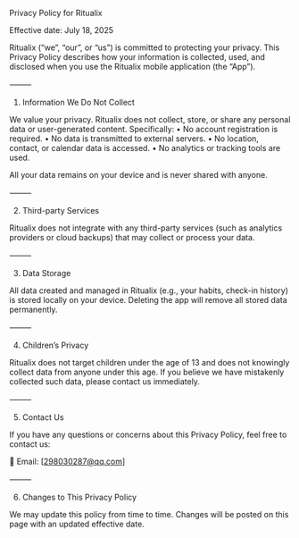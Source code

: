 Privacy Policy for Ritualix

Effective date: July 18, 2025

Ritualix (“we”, “our”, or “us”) is committed to protecting your privacy. This Privacy Policy describes how your information is collected, used, and disclosed when you use the Ritualix mobile application (the “App”).

⸻

1. Information We Do Not Collect

We value your privacy. Ritualix does not collect, store, or share any personal data or user-generated content. Specifically:
	•	No account registration is required.
	•	No data is transmitted to external servers.
	•	No location, contact, or calendar data is accessed.
	•	No analytics or tracking tools are used.

All your data remains on your device and is never shared with anyone.

⸻

2. Third-party Services

Ritualix does not integrate with any third-party services (such as analytics providers or cloud backups) that may collect or process your data.

⸻

3. Data Storage

All data created and managed in Ritualix (e.g., your habits, check-in history) is stored locally on your device. Deleting the app will remove all stored data permanently.

⸻

4. Children’s Privacy

Ritualix does not target children under the age of 13 and does not knowingly collect data from anyone under this age. If you believe we have mistakenly collected such data, please contact us immediately.

⸻

5. Contact Us

If you have any questions or concerns about this Privacy Policy, feel free to contact us:

📧 Email: [298030287@qq.com]

⸻

6. Changes to This Privacy Policy

We may update this policy from time to time. Changes will be posted on this page with an updated effective date.